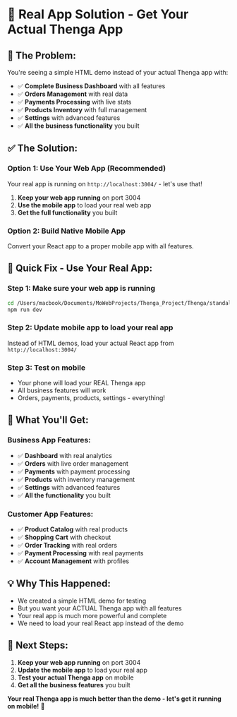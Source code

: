 # 🚀 Real App Solution - Get Your Actual Thenga App

## 🚨 **The Problem:**
You're seeing a simple HTML demo instead of your actual Thenga app with:
- ✅ **Complete Business Dashboard** with all features
- ✅ **Orders Management** with real data
- ✅ **Payments Processing** with live stats
- ✅ **Products Inventory** with full management
- ✅ **Settings** with advanced features
- ✅ **All the business functionality** you built

## ✅ **The Solution:**

### **Option 1: Use Your Web App (Recommended)**
Your real app is running on `http://localhost:3004/` - let's use that!

1. **Keep your web app running** on port 3004
2. **Use the mobile app** to load your real web app
3. **Get the full functionality** you built

### **Option 2: Build Native Mobile App**
Convert your React app to a proper mobile app with all features.

## 🎯 **Quick Fix - Use Your Real App:**

### **Step 1: Make sure your web app is running**
```bash
cd /Users/macbook/Documents/MoWebProjects/Thenga_Project/Thenga/standalone-pwa
npm run dev
```

### **Step 2: Update mobile app to load your real app**
Instead of HTML demos, load your actual React app from `http://localhost:3004/`

### **Step 3: Test on mobile**
- Your phone will load your REAL Thenga app
- All business features will work
- Orders, payments, products, settings - everything!

## 🚀 **What You'll Get:**

### **Business App Features:**
- ✅ **Dashboard** with real analytics
- ✅ **Orders** with live order management
- ✅ **Payments** with payment processing
- ✅ **Products** with inventory management
- ✅ **Settings** with advanced features
- ✅ **All the functionality** you built

### **Customer App Features:**
- ✅ **Product Catalog** with real products
- ✅ **Shopping Cart** with checkout
- ✅ **Order Tracking** with real orders
- ✅ **Payment Processing** with real payments
- ✅ **Account Management** with profiles

## 💡 **Why This Happened:**

- We created a simple HTML demo for testing
- But you want your ACTUAL Thenga app with all features
- Your real app is much more powerful and complete
- We need to load your real React app instead of the demo

## 🎯 **Next Steps:**

1. **Keep your web app running** on port 3004
2. **Update the mobile app** to load your real app
3. **Test your actual Thenga app** on mobile
4. **Get all the business features** you built

**Your real Thenga app is much better than the demo - let's get it running on mobile!** 🚀


